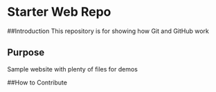 # Starter Web Repo

##Introduction
This repository is for showing how Git and GitHub work

## Purpose

Sample website with plenty of files for demos

##How to Contribute